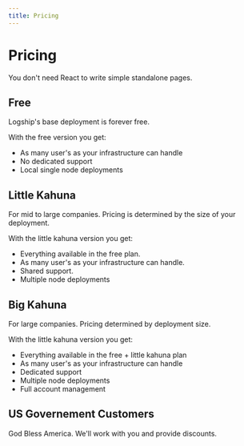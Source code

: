 ```yaml
---
title: Pricing
---
```


# Pricing

You don't need React to write simple standalone pages.

## Free

Logship's base deployment is forever free.

With the free version you get:

* As many user's as your infrastructure can handle
* No dedicated support
* Local single node deployments

## Little Kahuna

For mid to large companies. Pricing is determined by the size of your deployment.

With the little kahuna version you get:

* Everything available in the free plan.
* As many user's as your infrastructure can handle.
* Shared support.
* Multiple node deployments

## Big Kahuna

For large companies. Pricing determined by deployment size.

With the little kahuna version you get:

* Everything available in the free + little kahuna plan
* As many user's as your infrastructure can handle
* Dedicated support
* Multiple node deployments
* Full account management

## US Governement Customers

God Bless America.
We'll work with you and provide discounts. 